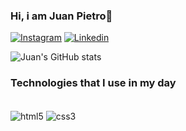 ### Hi, i am Juan Pietro👋

[![Instagram](https://img.shields.io/badge/Instagram-E4405F?style=for-the-badge&logo=instagram&logoColor=white)](https://www.instagram.com/jpietro__/)
[![Linkedin](https://img.shields.io/badge/LinkedIn-0077B5?style=for-the-badge&logo=linkedin&logoColor=white)](https://www.linkedin.com/in/juan-pietro-8713ba26b/)

![Juan's GitHub stats](https://github-readme-stats.vercel.app/api?username=JuanPietro14&show_icons=true&theme=dracula)



### Technologies that I use in my day

<div style="display: inline_block"><br/>
  <img align="center" alt="html5" src="https://img.shields.io/badge/HTML5-E34F26?style=for-the-badge&logo=html5&logoColor=white"/>
  <img align="center" alt="css3" src="https://img.shields.io/badge/CSS3-1572B6?style=for-the-badge&logo=css3&logoColor=white"/>
</div>

